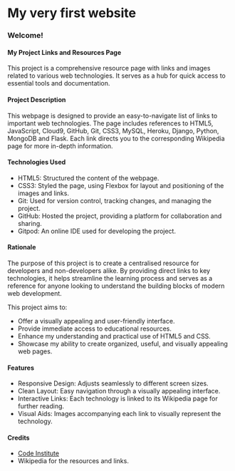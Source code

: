 # My very first website

### Welcome!   


#### My Project Links and Resources Page
This project is a comprehensive resource page with links and images related to various web technologies. It serves as a hub for quick access to essential tools and documentation.


#### Project Description
This webpage is designed to provide an easy-to-navigate list of links to important web technologies. The page includes references to HTML5, JavaScript, Cloud9, GitHub, Git, CSS3, MySQL, Heroku, Django, Python, MongoDB and Flask. Each link directs you to the corresponding Wikipedia page for more in-depth information.

#### Technologies Used
* HTML5: Structured the content of the webpage.
* CSS3: Styled the page, using Flexbox for layout and positioning of the images and links.
* Git: Used for version control, tracking changes, and managing the project.
* GitHub: Hosted the project, providing a platform for collaboration and sharing.
* Gitpod: An online IDE used for developing the project.

#### Rationale
The purpose of this project is to create a centralised resource for developers and non-developers alike. By providing direct links to key technologies, it helps streamline the learning process and serves as a reference for anyone looking to understand the building blocks of modern web development. 

This project aims to: 

* Offer a visually appealing and user-friendly interface.
* Provide immediate access to educational resources.
* Enhance my understanding and practical use of HTML5 and CSS.
* Showcase my ability to create organized, useful, and visually appealing web pages.

#### Features
* Responsive Design: Adjusts seamlessly to different screen sizes.
* Clean Layout: Easy navigation through a visually appealing interface.
* Interactive Links: Each technology is linked to its Wikipedia page for further reading.
* Visual Aids: Images accompanying each link to visually represent the technology.

#### Credits
* [Code Institute](https://codeinstitute.net)
* Wikipedia for the resources and links.


